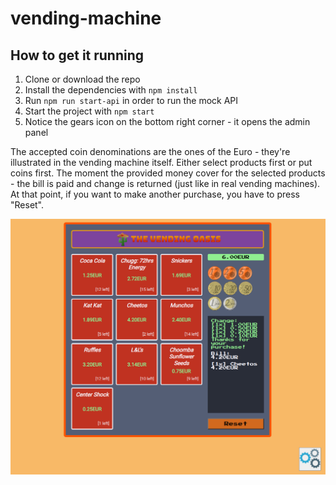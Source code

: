 # vending-machine

## How to get it running

1. Clone or download the repo
2. Install the dependencies with `npm install`
3. Run `npm run start-api` in order to run the mock API
4. Start the project with `npm start`
5. Notice the gears icon on the bottom right corner - it opens the admin panel

The accepted coin denominations are the ones of the Euro - they're illustrated in the vending machine itself. Either select products first or put coins first. The moment the provided money cover for the selected products - the bill is paid and change is returned (just like in real vending machines). At that point, if you want to make another purchase, you have to press "Reset".

![](assets/20240117_162502_Screenshot_2024-01-17_16-22-14.png)
